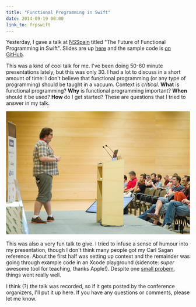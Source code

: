 ```yaml
---
title: "Functional Programming in Swift"
date: 2014-09-19 00:00
link_to: frpswift
---
```


<p>Yesterday, I gave a talk at <a href="http://nsspain.com/2014/">NSSpain</a> titled "The Future of Functional Programming in Swift". Slides are up <a href="https://speakerdeck.com/ashfurrow/the-future-of-functional-programming-on-ios">here</a> and the sample code is <a href="https://github.com/AshFurrow/NSSpain2014">on GitHub</a>.</p>

<!-- more -->

<script async class="speakerdeck-embed" data-id="23ba2bc020c201328c641a1ab62a9337" data-ratio="1.77777777777778" src="//speakerdeck.com/assets/embed.js"></script>

<p>This was a kind of cool talk for me. I've been doing 50-60 minute presentations lately, but this was only 30. I had a lot to discuss in a short amount of time: I don't believe that functional programming (or any type of programming) should be taught in a vacuum. Context is <em>critical</em>. <strong>What</strong> is functional programming? <strong>Why</strong> is functional programming important? <strong>When</strong> should it be used? <strong>How</strong> do I get started? These are questions that I tried to answer in my talk. </p>

<img src="/img/import/blog/functional-programming-in-swift/82313B57102E48FEAEF8A9758674BB94.jpg" class="img-responsive" />

<p>This was also a very fun talk to give. I tried to infuse a sense of humour into my presentation, though I don't think many people got my Carl Sagan reference. About the first half was setting up context and the remainder was going through example code in an Xcode playground (sidenote: <em>super</em> awesome tool for teaching, thanks Apple!). Despite one <a href="https://github.com/AshFurrow/NSSpain2014/issues/2">small probem</a>, things went really well. </p>

<p>I think (?) the talk was recorded, so if it gets posted by the conference organizers, I'll put it up here. If you have any questions or comments, please let me know. </p>

